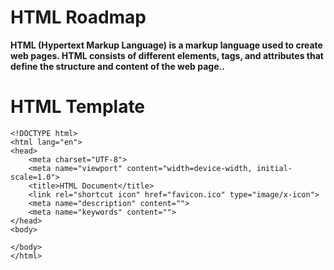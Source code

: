 # HTML Roadmap

**HTML (Hypertext Markup Language) is a markup language used to create web pages. HTML consists of different elements, tags, and attributes that define the structure and content of the web page..**

# HTML Template

```
<!DOCTYPE html>
<html lang="en">
<head>
    <meta charset="UTF-8">
    <meta name="viewport" content="width=device-width, initial-scale=1.0">
    <title>HTML Document</title>
    <link rel="shortcut icon" href="favicon.ico" type="image/x-icon">
    <meta name="description" content="">
    <meta name="keywords" content="">
</head>
<body>
    
</body>
</html>
```
